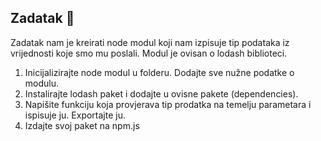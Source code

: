 ## Zadatak 📝

Zadatak nam je kreirati node modul koji nam izpisuje tip podataka iz vrijednosti koje smo mu poslali. Modul je ovisan o lodash biblioteci.

1. Inicijalizirajte node modul u folderu. Dodajte sve nužne podatke o modulu.
2. Instalirajte lodash paket i dodajte u ovisne pakete (dependencies).
3. Napišite funkciju koja provjerava tip prodatka na temelju parametara i ispisuje ju. Exportajte ju.
4. Izdajte svoj paket na npm.js